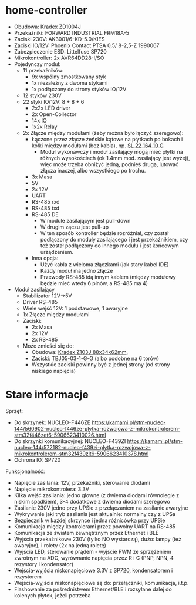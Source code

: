 # home-controller

* Obudowa: [Kradex ZD1004J](https://botland.com.pl/obudowy/24954-obudowa-modulowa-kradex-zd1004j-abs-v0-na-szyne-din-652x898x716mm-jasnoszara-5905275033614.html)
* Przekaźniki: FORWARD INDUSTRIAL FRM18A-5
* Zaciski 230V: AK3001/6-KD-5.0/KIES
* Zaciski IO/12V: Phoenix Contact PTSA 0,5/ 8-2,5-Z 1990067
* Zabezpieczenie ESD: Littelfuse SP720
* Mikrokontroller: 2x AVR64DD28-I/SO
* Pojedynczy moduł:
  * 11 przekaźników:
    * 9x wspólny zmostkowany styk
    * 1x niezależny z dwoma stykami
    * 1x podłączony do strony styków IO/12V
  * 12 styków 230V
  * 22 styki IO/12V: 8 + 8 + 6
    * 2x2x LED driver
    * 2x Open-Collector
    * 14x IO
    * 1x2x Relay
  * 2x Złącze między modułami (żeby można było łączyć szeregowo):
    * Łączone przez złącze żeńskie kątowe na płytkach po bokach i kołki między modułami (bez kabla), np. [SL 22 164 10 G](https://www.tme.eu/pl/details/sl22.164.10.g)
      * Moduł wykonawczy i moduł zasilający mogą mieć płytki na różnych wysokościach (ok 1.4mm mod. zasilający jest wyżej), więc może trzeba obniżyć jedną, podnieś drugą, lutować złącza inaczej, albo wszystkiego po trochu.
    * 3x Masa
    * 5V
    * 2x 12V
    * UART
    * RS-485 rxd
    * RS-485 txd
    * RS-485 DE
      * W module zasilającym jest pull-down
      * W drugim zączu jest pull-up
      * W ten sposób kontroller będzie rozróżniał, czy został podłączony do moduły zasilającego i jest przekaźnikiem, czy też został podłączony do innego modułu i jest końcowym urządzeniem.
    * Inna opcja:
      * Użyć kabla z wieloma złączkami (jak stary kabel IDE)
      * Każdy moduł ma jedno złącze
      * Przewody RS-485 idą innym kablem (między modułowy będzie mieć wtedy 6 pinów, a RS-485 ma 4)
* Moduł zasilający
  * Stabilizator 12V->5V
  * Driver RS-485
  * Wiele wejść 12V: 1 podstawowe, 1 awaryjne
  * 1x Złącze między modułami
  * Zaciski:
    * 2x Masa
    * 2x 12V
    * 2x RS-485
  * Może zmieści się do:
    * Obudowa: [Kradex Z103J 88x34x62mm](https://botland.com.pl/obudowy/10131-obudowa-modulowa-kradex-z103j-88x34x62mm-na-szyne-din-jasna-5905275012343.html),
    * Zaciski: [TBJ05-03-1-G-G](https://www.tme.eu/pl/details/tbj05-03-1-g-g) (albo podobne na 6 torów)
    * Wszystkie zaciski powinny być z jednej strony (od strony niskiego napięcia)

# Stare informacje

Sprzęt:
* Do skrzynek: NUCLEO-F446ZE https://kamami.pl/stm-nucleo-144/560902-nucleo-f446ze-plytka-rozwojowa-z-mikrokontrolerem-stm32f446zet6-5906623410026.html
* Do skrzynki komunikacyjnej: NUCLEO-F439ZI https://kamami.pl/stm-nucleo-144/572182-nucleo-f439zi-plytka-rozwojowa-z-mikrokontrolerem-stm32f439zit6-5906623410378.html
* Ochrona IO: SP720

Funkcjonalność:
* Napięcie zasilania: 12V, przekażniki, sterowanie diodami
* Napięcie mikrokontrolera: 3.3V
* Kilka wejść zasilania: jedno głowne (z dwiema diodami równolegle z niskim spadkiem), 3-4 dodatkowe z dwiema diodami szeregowo
* Zasilanie 230V jedno przy UPSie z przełączaniem na zasilanie awaryjne
* Wykrywanie jaki tryb zasilania jest aktualnie: normalny czy z UPSa
* Bezpiecznik w kaźdej skrzynce i jedna róźnicówka przy UPSie
* Komunikacja między kontrolerami przez powolny UART na RS-485
* Komunikacja ze światem zewnętrznym przez Ethernet i BLE
* Wyjścia przekażnikowe 230V (tylko NO wystarczą), dużo: lampy (też awaryjne), i rolety (2x na jedną roletę)
* Wyjścia LED, sterowanie prądem - wyjście PWM ze sprzęźeniem zwrotnym na ADC, wyrównanie napięcia przez R i C (PNP, NPN, 4 rezystory i kondensator)
* Wejścia-wyjścia niskonapięciowe 3.3V z SP720, kondensatorem i rezystorem
* Wejścia-wyjścia niskonapięciowe są do: przełączniki, komunikacja, i.t.p.
* Flashowanie za pośrednistwem Ethernet/BLE i rozsyłane dalej do kolenych płytek, jeżeli potrzeba
